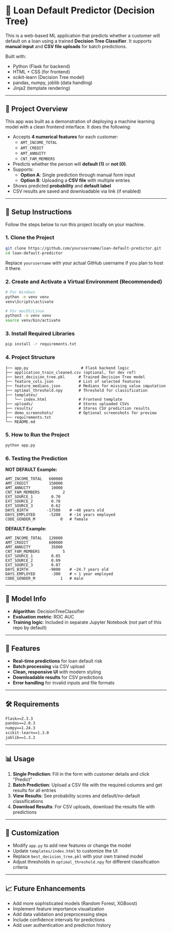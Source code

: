 # 🏦 Loan Default Predictor (Decision Tree)

This is a web-based ML application that predicts whether a customer will default on a loan using a trained **Decision Tree Classifier**. It supports **manual input** and **CSV file uploads** for batch predictions.

Built with:
- Python (Flask for backend)
- HTML + CSS (for frontend)
- scikit-learn (Decision Tree model)
- pandas, numpy, joblib (data handling)
- Jinja2 (template rendering)

---

## 📌 Project Overview

This app was built as a demonstration of deploying a machine learning model with a clean frontend interface. It does the following:

- Accepts **4 numerical features** for each customer:
  - `AMT_INCOME_TOTAL`
  - `AMT_CREDIT`
  - `AMT_ANNUITY`
  - `CNT_FAM_MEMBERS`
- Predicts whether the person will **default (1)** or **not (0)**.
- Supports:
  - **Option A**: Single prediction through manual form input
  - **Option B**: Uploading a **CSV file** with multiple entries
- Shows predicted **probability** and **default label**
- CSV results are saved and downloadable via link (if enabled)

---

## 🚀 Setup Instructions

Follow the steps below to run this project locally on your machine.

### 1. Clone the Project

```bash
git clone https://github.com/yourusername/loan-default-predictor.git
cd loan-default-predictor
```

Replace `yourusername` with your actual GitHub username if you plan to host it there.

### 2. Create and Activate a Virtual Environment (Recommended)

```bash
# For Windows
python -m venv venv
venv\Scripts\activate

# For macOS/Linux
python3 -m venv venv
source venv/bin/activate
```

### 3. Install Required Libraries

```bash
pip install -r requirements.txt
```

### 4. Project Structure

```
├── app.py                       # Flask backend logic
├── application_train_cleaned.csv (optional, for dev ref)
├── best_decision_tree.pkl      # Trained Decision Tree model
├── feature_cols.json           # List of selected features
├── feature_medians.json        # Medians for missing value imputation
├── optimal_threshold.npy       # Threshold for classification
├── templates/
│   └── index.html              # Frontend template
├── uploads/                    # Stores uploaded CSVs
├── results/                    # Stores CSV prediction results
├── demo_screenshots/           # Optional screenshots for preview
├── requirements.txt
└── README.md
```

### 5. How to Run the Project

```bash
python app.py
```

### 6. Testing the Prediction

**NOT DEFAULT Example:**
```
AMT_INCOME_TOTAL   600000
AMT_CREDIT         150000
AMT_ANNUITY         10000
CNT_FAM_MEMBERS          2
EXT_SOURCE_1        0.70
EXT_SOURCE_2        0.78
EXT_SOURCE_3        0.62
DAYS_BIRTH        -17500    # ~48 years old
DAYS_EMPLOYED      -5200    # ~14 years employed
CODE_GENDER_M           0   # female
```

**DEFAULT Example:**
```
AMT_INCOME_TOTAL   120000
AMT_CREDIT         600000
AMT_ANNUITY         35000
CNT_FAM_MEMBERS          5
EXT_SOURCE_1        0.05
EXT_SOURCE_2        0.09
EXT_SOURCE_3        0.07
DAYS_BIRTH         -9000    # ~24.7 years old
DAYS_EMPLOYED       -300    # < 1 year employed
CODE_GENDER_M           1   # male
```

---

## 🧠 Model Info

- **Algorithm**: DecisionTreeClassifier
- **Evaluation metric**: ROC AUC
- **Training logic**: Included in separate Jupyter Notebook (not part of this repo by default)

---

## 📝 Features

- **Real-time predictions** for loan default risk
- **Batch processing** via CSV upload
- **Clean, responsive UI** with modern styling
- **Downloadable results** for CSV predictions
- **Error handling** for invalid inputs and file formats

---

## 🛠️ Requirements

```txt
Flask==2.3.3
pandas==2.0.3
numpy==1.24.3
scikit-learn==1.3.0
joblib==1.3.2
```

---

## 📊 Usage

1. **Single Prediction**: Fill in the form with customer details and click "Predict"
2. **Batch Prediction**: Upload a CSV file with the required columns and get results for all entries
3. **View Results**: See probability scores and default/no-default classifications
4. **Download Results**: For CSV uploads, download the results file with predictions

---

## 🔧 Customization

- Modify `app.py` to add new features or change the model
- Update `templates/index.html` to customize the UI
- Replace `best_decision_tree.pkl` with your own trained model
- Adjust thresholds in `optimal_threshold.npy` for different classification criteria

---

## 📈 Future Enhancements

- Add more sophisticated models (Random Forest, XGBoost)
- Implement feature importance visualization
- Add data validation and preprocessing steps
- Include confidence intervals for predictions
- Add user authentication and prediction history
